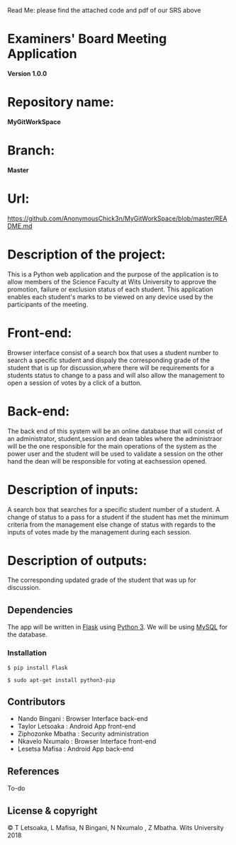 Read Me: please find the  attached code and pdf of our SRS above

# Examiners' Board Meeting Application

**Version 1.0.0**

# Repository name: 
**MyGitWorkSpace**
# Branch:
**Master**
# Url:
https://github.com/AnonymousChick3n/MyGitWorkSpace/blob/master/README.md


# Description of the project: 

This is a Python web application and the purpose of the application is to allow members of the Science Faculty at Wits University to approve the promotion, failure or exclusion status of each student. This application enables each student's marks to be viewed on any device used by the participants of the meeting.  

# Front-end:
Browser interface consist of a search box that uses a student number to search a specific student and dispaly the corresponding grade of the student that is up for discussion,where there will be requirements for a students status to change to a pass and will also allow the management to open a session of votes by a click of a button.  

# Back-end:
The back end of this system will be an online database that will consist of an administrator, student,session and dean tables where the administraor will be the one responsible for the main operations of the system as the power user and the student will be used to validate a session on the other hand the dean will be responsible for voting at eachsession opened.

# Description of inputs:
A search box that searches for a specific student number of a student. A change of status to a pass for a student if the student has  met the minimum criteria from the management else change of status with regards to the inputs of votes made by the management during each session.

# Description of outputs:
The corresponding updated grade of the student that was up for discussion.
## Dependencies

The app will be written in [Flask](http://flask.pocoo.org/ "Flask") using [Python 3](https://www.python.org/download/releases/3.0/).  We will be using [MySQL](https://www.apachefriends.org/index.html) for the database.

### Installation

```
$ pip install Flask
```

```
$ sudo apt-get install python3-pip
```
## Contributors
- Nando Bingani : Browser Interface back-end
- Taylor Letsoaka : Android App front-end
- Ziphozonke Mbatha : Security administration
- Nkavelo Nxumalo : Browser Interface front-end
- Lesetsa Mafisa : Android App back-end

## References
To-do
## License & copyright
© T Letsoaka, L Mafisa, N Bingani, N Nxumalo , Z Mbatha. Wits University 2018 
